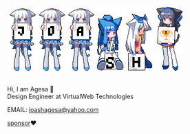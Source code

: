 <img src="https://github.com/Jace254/Jace254/blob/main/Github%20Cheersquad.png"/>
<br>
<br>



Hi, I am Agesa 👋<br>
Design Engineer at VirtualWeb Technologies

EMAIL: <a href="mailto:joashagesa@yahoo.com">joashagesa@yahoo.com</a>

[sponsor](https://github.com/sponsors/Jace254)❤️


